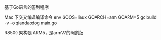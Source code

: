 基于Go语言的签到程序!

Mac 下交叉编译编译命令 env GOOS=linux GOARCH=arm GOARM=5 go build -v -o qiandaodog main.go

R8500 架构是 ARM5，是armV7的阉割版
